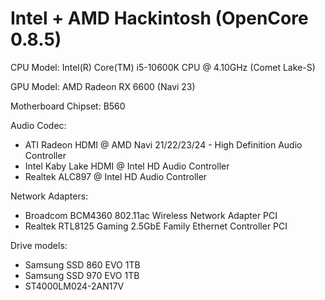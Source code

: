 # Intel + AMD Hackintosh (OpenCore 0.8.5)

CPU Model: Intel(R) Core(TM) i5-10600K CPU @ 4.10GHz (Comet Lake-S)

GPU Model: AMD Radeon RX 6600 (Navi 23)

Motherboard Chipset: B560

Audio Codec: 
- ATI Radeon HDMI @ AMD Navi 21/22/23/24 - High Definition Audio Controller
- Intel Kaby Lake HDMI @ Intel HD Audio Controller
- Realtek ALC897 @ Intel HD Audio Controller

Network Adapters:
- Broadcom BCM4360 802.11ac Wireless Network Adapter	PCI
- Realtek RTL8125 Gaming 2.5GbE Family Ethernet Controller	PCI

Drive models:
- Samsung SSD 860 EVO 1TB
- Samsung SSD 970 EVO 1TB
- ST4000LM024-2AN17V
